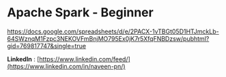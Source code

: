 # Apache Spark - Beginner

https://docs.google.com/spreadsheets/d/e/2PACX-1vTBGt05D1HTJmckLb-64SWznqM1Fzpc3NEKOVFmBnjMO795Ex0jK7r5XfqFNBDzsw/pubhtml?gid=769817747&single=true


**LinkedIn** : [https://www.linkedin.com/feed/](https://www.linkedin.com/in/naveen-pn/)
